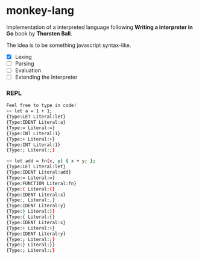 # monkey-lang

Implementation of a interpreted language following **Writing a interpreter in Go** book by **Thorsten Ball**.

The idea is to be something javascript syntax-like.


- [x] Lexing
- [ ] Parsing
- [ ] Evaluation
- [ ] Extending the Interpreter

### REPL
```bash
Feel free to type in code!
>> let a = 1 + 1;
{Type:LET Literal:let}
{Type:IDENT Literal:a}
{Type:= Literal:=}
{Type:INT Literal:1}
{Type:+ Literal:+}
{Type:INT Literal:1}
{Type:; Literal:;}

>> let add = fn(x, y) { x + y; };
{Type:LET Literal:let}
{Type:IDENT Literal:add}
{Type:= Literal:=}
{Type:FUNCTION Literal:fn}
{Type:( Literal:(}
{Type:IDENT Literal:x}
{Type:, Literal:,}
{Type:IDENT Literal:y}
{Type:) Literal:)}
{Type:{ Literal:{}
{Type:IDENT Literal:x}
{Type:+ Literal:+}
{Type:IDENT Literal:y}
{Type:; Literal:;}
{Type:} Literal:}}
{Type:; Literal:;}
```
